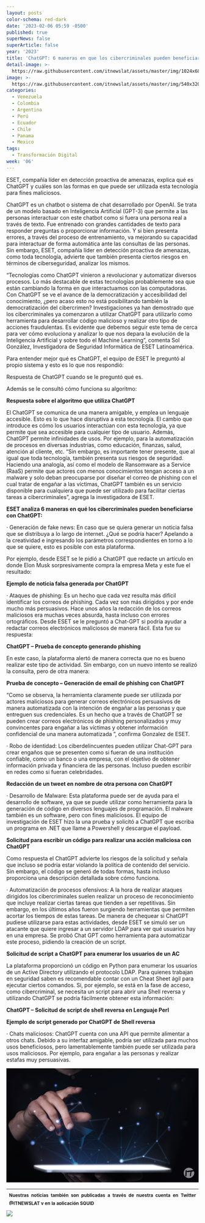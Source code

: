 ```yaml
---
layout: posts
color-schema: red-dark
date: '2023-02-06 05:59 -0500'
published: true
superNews: false
superArticle: false
year: '2023'
title: 'ChatGPT: 6 maneras en que los cibercriminales pueden beneficiarse'
detail-image: >-
  https://raw.githubusercontent.com/itnewslat/assets/master/img/1024x680/chatgpt-tablet-g.jpg
image: >-
  https://raw.githubusercontent.com/itnewslat/assets/master/img/540x320/chatgpt-tablet-p.jpg
categories:
  - Venezuela
  - Colombia
  - Argentina
  - Perú
  - Ecuador
  - Chile
  - Panama
  - Mexico
tags:
  - Transformación Digital
week: '06'
---
```

ESET, compañía líder en detección proactiva de amenazas, explica qué es ChatGPT y cuáles son las formas en que puede ser utilizada esta tecnología para fines maliciosos.

ChatGPT es un chatbot o sistema de chat desarrollado por OpenAI. Se trata de un modelo  basado en Inteligencia Artificial (GPT-3) que permite a las personas interactuar con este chatbot como si fuera una persona real a través de texto. Fue entrenado con grandes cantidades de texto para responder preguntas o proporcionar información. Y si bien presenta errores, a través del proceso de entrenamiento, va mejorando su capacidad para interactuar de forma automática ante las consultas de las personas. Sin embargo, ESET, compañía líder en detección proactiva de amenazas, como toda tecnología, advierte que también presenta ciertos riesgos en términos de ciberseguridad, analizar los mismos.
 
“Tecnologías como ChatGPT vinieron a revolucionar y automatizar diversos procesos. Lo más destacable de estas tecnologías probablemente sea que están cambiando la forma en que interactuamos con las computadoras. Con ChatGPT se ve el avance de la democratización y accesibilidad del conocimiento, ¿pero acaso esto no está posibilitando también la democratización del cibercrimen? Investigaciones ya han demostrado que los cibercriminales ya comenzaron a utilizar ChatGPT para utilizarlo como herramienta para desarrollar código malicioso y realizar otro tipo de acciones fraudulentas. Es evidente que debemos seguir este tema de cerca para ver cómo evoluciona y analizar lo que nos depara la evolución de la Inteligencia Artificial y sobre todo el Machine Learning”, comenta Sol González, Investigadora de Seguridad Informática de ESET Latinoamérica.
 
Para entender mejor qué es ChatGPT, el equipo de ESET le preguntó al propio sistema y esto es lo que nos respondió:
 
Respuesta de ChatGPT cuando se le preguntó qué es.
 
Además se le consultó cómo funciona su algoritmo:
 
**Respuesta sobre el algoritmo que utiliza ChatGPT**
 
El ChatGPT se comunica de una manera amigable, y emplea un lenguaje accesible. Esto es lo que hace disruptiva a esta tecnología. El cambio que introduce es cómo los usuarios interactúan con esta tecnología, ya que permite que sea accesible para cualquier tipo de usuario. Además, ChatGPT permite infinidades de usos. Por ejemplo, para la automatización de procesos en diversas industrias, como educación, finanzas, salud, atención al cliente, etc. “Sin embargo, es importante tener presente, que al igual que toda tecnología, también presenta sus riesgos de seguridad. Haciendo una analogía, así como el modelo de Ransomware as a Service (RaaS) permite que actores con menos conocimientos tengan acceso a un malware y solo deban preocuparse por diseñar el correo de phishing con el cual tratar de engañar a las víctimas, ChatGPT también es un servicio disponible para cualquiera que puede ser utilizado para facilitar ciertas tareas a cibercriminales”, agrega la investigadora de ESET.
 
**ESET analiza 6 maneras en qué los cibercriminales pueden beneficiarse con ChatGPT:**
 
·         Generación de fake news: En caso que se quiera generar un noticia falsa que se distribuya a lo largo de internet. ¿Qué se podría hacer? Apelando a la creatividad e ingresando los parámetros correspondientes en torno a lo que se quiere, esto es posible con esta plataforma.

Por ejemplo, desde ESET se le pidió a ChatGPT que redacte un artículo en donde Elon Musk sorpresivamente compra la empresa Meta y este fue el resultado:

 
**Ejemplo de noticia falsa generada por ChatGPT**
 
·         Ataques de phishing: Es un hecho que cada vez resulta más difícil identificar los correos de phishing. Cada vez son  más dirigidos y por ende mucho más persuasivos. Hace unos años la redacción de los correos maliciosos era muchas veces absurda, hasta incluso con errores ortográficos. Desde ESET se le preguntó a Chat-GPT si podría ayudar a redactar correos electrónicos maliciosos de manera fácil. Esta fue su respuesta:

 
**ChatGPT – Prueba de concepto generando phishing**
 
En este caso, la plataforma alertó de manera correcta que no es bueno realizar este tipo de actividad. Sin embargo, con un nuevo intento se realizó la consulta, pero de otra manera:
 
**Prueba de concepto – Generación de email de phishing con ChatGPT**
 
“Como se observa, la herramienta claramente puede ser utilizada por actores maliciosos para generar correos electrónicos persuasivos de manera automatizada con la intención de engañar a las personas y que entreguen sus credenciales. Es un hecho que a través de ChatGPT se pueden crear correos electrónicos de phishing personalizados y muy convincentes para engañar a las víctimas y obtener información confidencial de una manera automatizada ”, confirma Gonzalez de ESET.
 
·         Robo de identidad: Los ciberdelincuentes pueden utilizar Chat-GPT para crear engaños que se presenten como si fueran de una institución confiable, como un banco o una empresa, con el objetivo de obtener información privada y financiera de las personas. Incluso pueden escribir en redes como si fueran celebridades.

**Redacción de un tweet en nombre de otra persona con ChatGPT**
 
·         Desarrollo de Malware: Esta plataforma puede ser de ayuda para el desarrollo de software, ya que se puede utilizar como herramienta para la generación de código en diversos lenguajes de programación. El malware también es un software, pero con fines maliciosos. El equipo de investigación de ESET hizo la una prueba y solicitó a ChatGPT que escriba un programa en .NET que llame a Powershell y descargue el payload.

 
**Solicitud para escribir un código para realizar una acción maliciosa con ChatGPT**
 
Como respuesta el ChatGPT advierte los riesgos de la solicitud y señala que incluso se podría estar violando la política de contenido del servicio. Sin embargo, el código se generó de todas formas, hasta incluso proporciona una descripción detallada sobre cómo funciona.
 
·         Automatización de procesos ofensivos: A la hora de realizar ataques dirigidos los cibercriminales suelen realizar un proceso de reconocimiento que incluye realizar ciertas tareas que tienden a ser repetitivas. Sin embargo, en los últimos años fueron surgiendo herramientas que permiten acortar los tiempos de estas tareas. De manera de chequear si ChatGPT pudiese utilizarse para estas actividades, desde ESET se simuló ser un atacante que quiere ingresar a un servidor LDAP para ver qué usuarios hay en una empresa. Se probó Chat GPT como herramienta para automatizar este proceso, pidiendo la creación de un script.

**Solicitud de script a ChatGPT para enumerar los usuarios de un AC**
 
La plataforma proporcionó un código en Python para enumerar los usuarios de un Active Directory utilizando el protocolo LDAP. Para quienes trabajan en seguridad saben es recomendable contar con un Cheat Sheet ágil para ejecutar ciertos comandos. Si, por ejemplo, se está en la fase de acceso, como cibercriminal, se necesita un script para abrir una Shell reversa y utilizando ChatGPT se podría fácilmente obtener esta información:
 
**ChatGPT – Solicitud de script de shell reversa en Lenguaje Perl**
 
**Ejemplo de script generado por ChatGPT de Shell reversa**
 
·         Chats maliciosos: ChatGPT cuenta con una API que permite alimentar a otros chats. Debido a su interfaz amigable, podría ser utilizada para muchos usos beneficiosos, pero lamentablemente también puede ser utilizada para usos maliciosos. Por ejemplo, para engañar a las personas y realizar estafas muy persuasivas.

![](https://raw.githubusercontent.com/itnewslat/assets/master/img/540x320/chatgpt-tablet-p.jpg)

<table style="height: 42px;" width="569">
<tbody>
<tr>
<td style="text-align: justify;"><sub><strong>Nuestras noticias también son publicadas a través de nuestra cuenta en Twitter <a href="https://twitter.com/itnewslat?lang=es">@ITNEWSLAT</a> y en la aplicación <a href="https://squidapp.co/en/">SQUID</a></strong></sub></td>
</tr>
</tbody>
</table>

<img src="https://tracker.metricool.com/c3po.jpg?hash=56f88a41e39ab42c063cc51676587a04"/>